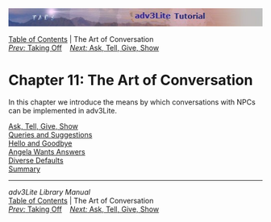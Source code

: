 <div class="topbar">

<img src="topbar.jpg" data-border="0" />

</div>

<div class="nav">

<a href="toc.htm" class="nav">Table of Contents</a> \| The Art of
Conversation  
<span class="navnp"><a href="takeoff.htm" class="nav"><em>Prev:</em> Taking Off</a>
   <a href="asktell.htm" class="nav"><em>Next:</em> Ask, Tell, Give,
Show</a>     </span>

</div>

<div class="main">

# Chapter 11: The Art of Conversation

In this chapter we introduce the means by which conversations with NPCs
can be implemented in adv3Lite.

<div class="sectoc">

[Ask, Tell, Give, Show](asktell.htm)  
[Queries and Suggestions](query.htm)  
[Hello and Goodbye](hello.htm)  
[Angela Wants Answers](convnode.htm)  
[Diverse Defaults](defaults.htm)  
[Summary](convsumm.htm)  

</div>

</div>

------------------------------------------------------------------------

<div class="navb">

*adv3Lite Library Manual*  
<a href="toc.htm" class="nav">Table of Contents</a> \| The Art of
Conversation  
<span class="navnp"><a href="takeoff.htm" class="nav"><em>Prev:</em> Taking Off</a>
   <a href="asktell.htm" class="nav"><em>Next:</em> Ask, Tell, Give,
Show</a>     </span>

</div>
